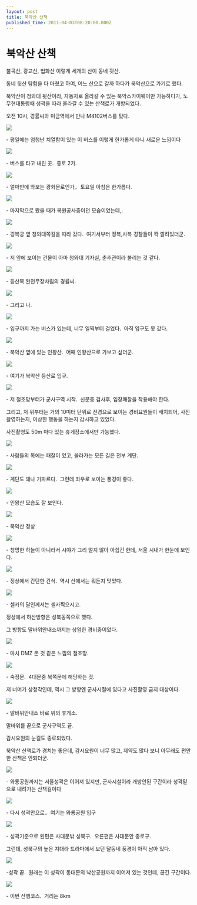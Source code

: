 ```yaml
---
layout: post
title: 북악산 산책
published_time: 2011-04-03T08:20:00.000Z
---
```


# 북악산 산책


불곡산, 광교산, 법화산 이렇게 세개의 산이 동네 뒷산.

동네 뒷산 탐험을 다 마쳤고 하여, 어느 산으로 갈까 하다가 북악산으로 가기로 했다.

북악산이 청와대 뒷산이라, 자동차로 올라갈 수 있는 북악스카이웨이만 가능하다가, 노무현대통령때 성곽을 따라 올라갈 수 있는 산책로가 개방되었다.

오전 10시, 경률씨와 미금역에서 만나 M4102버스를 탔다.

![](../pds/201104/03/80/a0109780_4d97a32aa4b85.jpg)

\- 평일에는 엄청난 치열함이 있는 이 버스를 이렇게 한가롭게 타니 새로운 느낌이다

![](../pds/201104/03/80/a0109780_4d97a334ad752.jpg)

\- 버스를 타고 내린 곳.  종로 2가.

![](../pds/201104/03/80/a0109780_4d97a33531413.jpg)

\- 얼마만에 와보는 광화문로인가,.  토요일 아침은 한가롭다.

![](../pds/201104/03/80/a0109780_4d97a335ade69.jpg)

\- 마지막으로 봤을 때가 복원공사중이던 모습이었는데,.

![](../pds/201104/03/80/a0109780_4d97a3362ff26.jpg)

\- 경복궁 옆 청와대쪽길을 따라 갔다.  여기서부터 정복,사복 경찰들이 쫙 깔려있더군.

![](../pds/201104/03/80/a0109780_4d97a336b00c6.jpg)

\- 저 앞에 보이는 건물이 아마 청와대 기자실, 춘추관이라 불리는 것 같다.

![](../pds/201104/03/80/a0109780_4d97a7d78a3ac.jpg)

\- 등산복 완전무장차림의 경률씨.

![](../pds/201104/03/80/a0109780_4d97a338344be.jpg)

\- 그리고 나.

![](../pds/201104/03/80/a0109780_4d97a34114323.jpg)

\- 입구까지 가는 버스가 있는데, 너무 일찍부터 걸었다.  아직 입구도 못 갔다.

![](../pds/201104/03/80/a0109780_4d97a34190db9.jpg)

\- 북악산 옆에 있는 인왕산.  어째 인왕산으로 가보고 싶더군.

![](../pds/201104/03/80/a0109780_4d97a3421b0c6.jpg)

\- 여기가 북악산 등산로 입구.

![](../pds/201104/03/80/a0109780_4d97a8bccbae0.jpg)

\- 저 철조망부터가 군사구역 시작.  신분증 검사후, 입장패찰을 착용해야 한다.

그리고, 저 위부터는 거의 10미터 단위로 전경으로 보이는 경비요원들이 배치되어, 사진촬영하는지, 이상한 행동을 하는지 감시하고 있었다.

사진촬영도 50m 마다 있는 휴게장소에서만 가능했다.

![](../pds/201104/03/80/a0109780_4d97a3453342e.jpg)

\- 사람들의 목에는 패찰이 있고, 올라가는 모든 길은 전부 계단.

![](../pds/201104/03/80/a0109780_4d97a3175ba26.jpg)

\- 계단도 꽤나 가파르다.  그런데 좌우로 보이는 풍경이 좋다.

![](../pds/201104/03/80/a0109780_4d97a351ce9ad.jpg)

\- 인왕산 모습도 잘 보인다.

![](../pds/201104/03/80/a0109780_4d97a35351f81.jpg)

\- 북악산 정상

![](../pds/201104/03/80/a0109780_4d97a353d19e1.jpg)

\- 청명한 하늘이 아니라서 시야가 그리 멀지 않아 아쉽긴 한데, 서울 시내가 한눈에 보인다.

![](../pds/201104/03/80/a0109780_4d97a316c6c08.jpg)

\- 정상에서 간단한 간식.  역시 산에서는 뭐든지 맛있다.

![](../pds/201104/03/80/a0109780_4d97a35bb8b01.jpg)

\- 셀카의 달인께서는 셀카찍으시고.

정상에서 하산방향은 성북동쪽으로 했다.

그 방향도 말바위안내소까지는 상엄한 경비중이었다.

![](../pds/201104/03/80/a0109780_4d97a36947b06.jpg)

\- 마치 DMZ 온 것 같은 느낌의 철조망.

![](../pds/201104/03/80/a0109780_4d97a36a472b3.jpg)

\- 숙정문.  4대문중 북쪽문에 해당하는 것.

저 너머가 상청각인데, 역시 그 방향엔 군사시절에 있다고 사진촬영 금지 대상이다.

![](../pds/201104/03/80/a0109780_4d97a36b51df3.jpg)

\- 말바위안내소 바로 위의 휴게소.

말바위를 끝으로 군사구역도 끝.

감시요원의 눈길도 종료되었다.

북악산 산책로가 경치는 좋은데, 감시요원이 너무 많고, 제약도 많다 보니 아무래도 편안한 산책은 안되더군.

![](../pds/201104/03/80/a0109780_4d97a36bcce73.jpg)

\- 와룡공원까지는 서울성곽은 이어져 있지만, 군사시설이라 개방안된 구간이라 성곽밑으로 내려가는 산책길이다

![](../pds/201104/03/80/a0109780_4d97a367bb370.jpg)

\- 다시 성곽안으로..  여기는 와룡공원 입구

![](../pds/201104/03/80/a0109780_4d97ad46e8727.jpg)

\- 성곽기준으로 왼편은 사대문밖 성북구.  오른편은 사대문안 종로구.

그런데, 성북구의 높은 지대라 드라마에서 보던 달동네 풍경이 아직 남아 있다.

![](../pds/201104/03/80/a0109780_4d97ada5be2d6.jpg)

-성곽 끝.  원래는 이 성곽이 동대문의 낙산공원까지 이어져 있는 것인데, 끊긴 구간이다.

![](../600x0/http/pds20.egloos.com/pds/201104/03/80/a0109780_4d97aeef00a86.png)

\- 이번 산행코스.  거리는 8km


